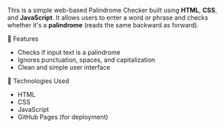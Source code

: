This is a simple web-based Palindrome Checker built using **HTML**, **CSS**, and **JavaScript**.
It allows users to enter a word or phrase and checks whether it's a **palindrome** (reads the same backward as forward).

🚀 Features

- Checks if input text is a palindrome
- Ignores punctuation, spaces, and capitalization
- Clean and simple user interface


🔧 Technologies Used

- HTML
- CSS
- JavaScript
- GitHub Pages (for deployment)


